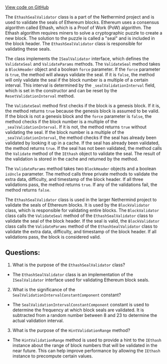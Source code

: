 [View code on GitHub](https://github.com/NethermindEth/nethermind/src/Nethermind/Nethermind.Consensus.Ethash/EthashSealValidator.cs)

The `EthashSealValidator` class is a part of the Nethermind project and is used to validate the seals of Ethereum blocks. Ethereum uses a consensus algorithm called Ethash, which is a Proof of Work (PoW) algorithm. The Ethash algorithm requires miners to solve a cryptographic puzzle to create a new block. The solution to the puzzle is called a "seal" and is included in the block header. The `EthashSealValidator` class is responsible for validating these seals.

The class implements the `ISealValidator` interface, which defines the `ValidateSeal` and `ValidateParams` methods. The `ValidateSeal` method takes a `BlockHeader` object and a boolean `force` parameter. If the `force` parameter is `true`, the method will always validate the seal. If it is `false`, the method will only validate the seal if the block number is a multiple of a certain interval. This interval is determined by the `_sealValidationInterval` field, which is set in the constructor and can be reset by the `ResetValidationInterval` method.

The `ValidateSeal` method first checks if the block is a genesis block. If it is, the method returns `true` because the genesis block is assumed to be valid. If the block is not a genesis block and the `force` parameter is `false`, the method checks if the block number is a multiple of the `_sealValidationInterval`. If it is not, the method returns `true` without validating the seal. If the block number is a multiple of the `_sealValidationInterval`, the method checks if the seal has already been validated by looking it up in a cache. If the seal has already been validated, the method returns `true`. If the seal has not been validated, the method calls the `Validate` method of the `IEthash` object to validate the seal. The result of the validation is stored in the cache and returned by the method.

The `ValidateParams` method takes two `BlockHeader` objects and a boolean `isUncle` parameter. The method calls three private methods to validate the extra data, difficulty, and timestamp of the block header. If all three validations pass, the method returns `true`. If any of the validations fail, the method returns `false`.

The `EthashSealValidator` class is used in the larger Nethermind project to validate the seals of Ethereum blocks. It is used by the `BlockValidator` class, which is responsible for validating entire blocks. The `BlockValidator` class calls the `ValidateSeal` method of the `EthashSealValidator` class to validate the seal of the block header. If the seal is valid, the `BlockValidator` class calls the `ValidateParams` method of the `EthashSealValidator` class to validate the extra data, difficulty, and timestamp of the block header. If all validations pass, the block is considered valid.
## Questions: 
 1. What is the purpose of the `EthashSealValidator` class?
- The `EthashSealValidator` class is an implementation of the `ISealValidator` interface used for validating Ethereum block seals.

2. What is the significance of the `SealValidationIntervalConstantComponent` constant?
- The `SealValidationIntervalConstantComponent` constant is used to determine the frequency at which block seals are validated. It is subtracted from a random number between 8 and 23 to determine the actual validation interval.

3. What is the purpose of the `HintValidationRange` method?
- The `HintValidationRange` method is used to provide a hint to the `IEthash` instance about the range of block numbers that will be validated in the near future. This can help improve performance by allowing the `IEthash` instance to precompute certain values.